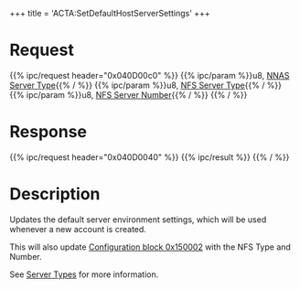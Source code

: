 +++
title = 'ACTA:SetDefaultHostServerSettings'
+++

# Request

{{% ipc/request header="0x040D00c0" %}}
{{% ipc/param %}}u8, [NNAS Server Type](ACT_Services#nnas_nintendo_network_authentication_server_types "wikilink"){{% / %}}
{{% ipc/param %}}u8, [NFS Server Type](ACT_Services#nfs_nintendo_friend_server_types "wikilink"){{% / %}}
{{% ipc/param %}}u8, [NFS Server Number](Friend_Services#server_types "wikilink"){{% / %}}
{{% / %}}

# Response

{{% ipc/request header="0x040D0040" %}}
{{% ipc/result %}}
{{% / %}}

# Description

Updates the default server environment settings, which will be used whenever a new account is created.

This will also update [Configuration block 0x150002](Config_Savegame#configuration_blocks "wikilink") with the NFS Type and Number.

See [Server Types](ACT_Services#server_types "wikilink") for more information.
